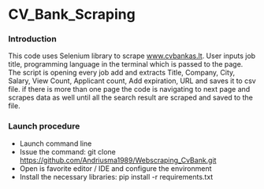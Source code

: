 # CV_Bank_Scraping

### Introduction
This code uses Selenium library to scrape www.cvbankas.lt. User inputs job title, programming language in 
the terminal which is passed to the page. The script is opening every job add and extracts Title, Company,
City, Salary, View Count, Applicant count, Add expiration, URL and saves it to csv file. if there is more
than one page the code is navigating to next page and scrapes data as well until all the search result are 
scraped and saved to the file.  

### Launch procedure

- Launch command line 
- Issue the command: git clone https://github.com/Andriusma1989/Webscraping_CvBank.git
- Open is favorite editor / IDE and configure the environment 
- Install the necessary libraries: pip install -r requirements.txt